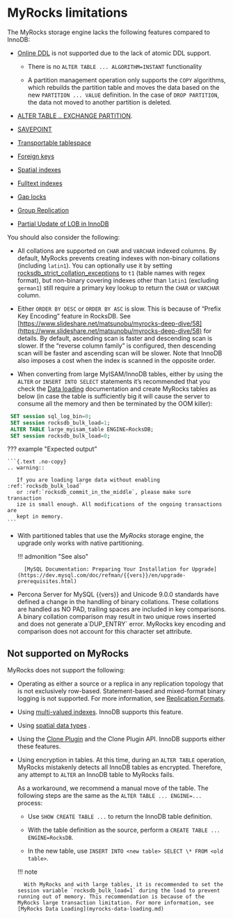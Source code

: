 # MyRocks limitations

The MyRocks storage engine lacks the following features compared to InnoDB:

* [Online DDL](https://dev.mysql.com/doc/refman/{{vers}}/en/innodb-online-ddl.html) is not supported due to the lack of atomic DDL support.

    * There is no `ALTER TABLE ... ALGORITHM=INSTANT` functionality

    * A partition management operation only supports the `COPY` algorithms, which rebuilds the partition table and moves the data based on the new `PARTITION ... VALUE` definition. In the case of `DROP PARTITION`, the data not moved to another partition is deleted.


* [ALTER TABLE .. EXCHANGE PARTITION](https://dev.mysql.com/doc/refman/{{vers}}/en/partitioning-management-exchange.html).

* [SAVEPOINT](https://dev.mysql.com/doc/refman/{{vers}}/en/savepoint.html)

* [Transportable tablespace](https://dev.mysql.com/doc/refman/{{vers}}/en/innodb-table-import.html)

* [Foreign keys](https://dev.mysql.com/doc/refman/{{vers}}/en/create-table-foreign-keys.html)

* [Spatial indexes](https://dev.mysql.com/doc/refman/{{vers}}/en/using-spatial-indexes.html)

* [Fulltext indexes](https://dev.mysql.com/doc/refman/{{vers}}/en/innodb-fulltext-index.html)

* [Gap locks](https://dev.mysql.com/doc/refman/{{vers}}/en/innodb-locking.html#innodb-gap-locks)

* [Group Replication](https://dev.mysql.com/doc/refman/{{vers}}/en/group-replication.html)

* [Partial Update of LOB in InnoDB](https://mysqlserverteam.com/mysql-8-0-optimizing-small-partial-update-of-lob-in-innodb/)

You should also consider the following:

* All collations are supported on ``CHAR`` and ``VARCHAR`` indexed columns. By default, MyRocks prevents creating indexes with non-binary collations (including `latin1`). You can optionally use it by setting [rocksdb_strict_collation_exceptions](myrocks-server-variables.md#rocksdb-strict-collation-exceptions) to `t1` (table names with regex format), but non-binary covering indexes other than `latin1` (excluding `german1`) still require a primary key lookup to return the `CHAR` or `VARCHAR` column.

* Either `ORDER BY DESC` or `ORDER BY ASC` is slow. This is because of “Prefix Key Encoding” feature in RocksDB. See [https://www.slideshare.net/matsunobu/myrocks-deep-dive/58](https://www.slideshare.net/matsunobu/myrocks-deep-dive/58) for details. By default, ascending scan is faster and descending scan is slower. If the “reverse column family” is configured, then descending scan will be faster and ascending scan will be slower. Note that InnoDB also imposes a cost when the index is scanned in the opposite order.

* When converting from large MyISAM/InnoDB tables, either by using the `ALTER` or `INSERT INTO SELECT` statements it’s recommended that you check the [Data loading](myrocks-data-loading.md#myrocks-data-loading) documentation and create MyRocks tables as below (in case the table is sufficiently big it will cause the server to consume all the memory and then be terminated by the OOM killer):

```sql
 SET session sql_log_bin=0;
 SET session rocksdb_bulk_load=1;
 ALTER TABLE large_myisam_table ENGINE=RocksDB;
 SET session rocksdb_bulk_load=0;
```

??? example "Expected output"

    ```{.text .no-copy}
    .. warning::

       If you are loading large data without enabling :ref:`rocksdb_bulk_load`
       or :ref:`rocksdb_commit_in_the_middle`, please make sure transaction
       ize is small enough. All modifications of the ongoing transactions are
       kept in memory.
    ```

* With partitioned tables that use the *MyRocks* storage engine, the upgrade only works with native partitioning.

    !!! admonition "See also"

        [MySQL Documentation: Preparing Your Installation for Upgrade](https://dev.mysql.com/doc/refman/{{vers}}/en/upgrade-prerequisites.html)

* Percona Server for MySQL {{vers}} and Unicode 9.0.0 standards have defined a change in the handling of binary collations. These collations are handled as NO PAD, trailing spaces are included in key comparisons. A binary collation comparison may result in two unique rows inserted and does not generate a\`DUP_ENTRY\` error. MyRocks key encoding and comparison does not account for this character set attribute.

## Not supported on MyRocks

MyRocks does not support the following:

* Operating as either a source or a replica in any replication topology that is not exclusively row-based. Statement-based and mixed-format binary logging is not supported. For more information, see [Replication Formats](https://dev.mysql.com/doc/refman/{{vers}}/en/replication-formats.html).

* Using [multi-valued indexes](https://dev.mysql.com/doc/refman/{{vers}}/en/create-index.html#create-index-multi-valued). InnoDB supports this feature.

* Using [spatial data types](https://dev.mysql.com/doc/refman/{{vers}}/en/spatial-type-overview.html) .

* Using the [Clone Plugin](https://dev.mysql.com/doc/refman/{{vers}}/en/clone-plugin.html) and the Clone Plugin API. InnoDB supports either these features.

* Using encryption in tables. At this time, during an `ALTER TABLE` operation, MyRocks mistakenly detects all InnoDB tables as encrypted. Therefore, any attempt to `ALTER` an InnoDB table to MyRocks fails.

    As a workaround, we recommend a manual move of the table. The following  steps are the same as the `ALTER TABLE ... ENGINE=...` process:

    * Use `SHOW CREATE TABLE ...` to return the InnoDB table definition.

    * With the table definition as the source, perform a `CREATE TABLE ... ENGINE=RocksDB`.

    * In the new table, use `INSERT INTO <new table> SELECT \* FROM <old table>`.

    !!! note

        With MyRocks and with large tables, it is recommended to set the session variable `rocksdb_bulk_load=1` during the load to prevent running out of memory. This recommendation is because of the MyRocks large transaction limitation. For more information, see [MyRocks Data Loading](myrocks-data-loading.md)

